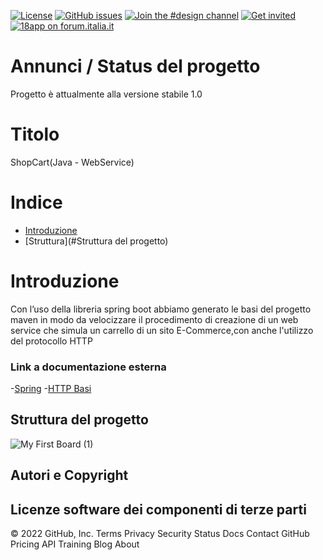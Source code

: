 
[![License](https://img.shields.io/github/license/italia/bootstrap-italia.svg)](https://github.com/italia/bootstrap-italia/blob/master/LICENSE)
[![GitHub issues](https://img.shields.io/github/issues/italia/bootstrap-italia.svg)](https://github.com/italia/bootstrap-italia/issues)
[![Join the #design channel](https://img.shields.io/badge/Slack%20channel-%23design-blue.svg)](https://developersitalia.slack.com/messages/C7VPAUVB3/)
[![Get invited](https://slack.developers.italia.it/badge.svg)](https://slack.developers.italia.it/)
[![18app on forum.italia.it](https://img.shields.io/badge/Forum-18app-blue.svg)](https://forum.italia.it/c/18app-carta-docente)

# Annunci / Status del progetto
Progetto è attualmente alla versione stabile 1.0

# Titolo
ShopCart(Java - WebService)

# Indice

- [Introduzione](#Introduzione)
- [Struttura](#Struttura del progetto)

# Introduzione
Con l’uso della libreria spring boot abbiamo generato le basi del progetto maven in modo da velocizzare il procedimento di creazione di un web service che simula un carrello di un sito E-Commerce,con anche l'utilizzo del protocollo HTTP 

### Link a documentazione esterna 
-[Spring](https://spring.io/projects/spring-boot)
-[HTTP Basi](https://www.tutorialspoint.com/http/index.htm)

## Struttura del progetto
![My First Board (1)](https://user-images.githubusercontent.com/102793707/174816473-01e5a04e-cf08-4326-b60e-2f825784e798.jpg)


## Autori e Copyright

## Licenze software dei componenti di terze parti
© 2022 GitHub, Inc.
Terms
Privacy
Security
Status
Docs
Contact GitHub
Pricing
API
Training
Blog
About

